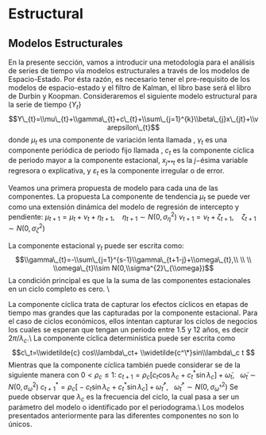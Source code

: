 Estructural
================

Modelos Estructurales
---------------------

En la presente sección, vamos a introducir una metodología para el
análisis de series de tiempo vía modelos estructurales a través de los
modelos de Espacio-Estado. Por ésta razón, es necesario tener el
pre-requisito de los modelos de espacio-estado y el filtro de Kalman, el
libro base será el libro de Durbin y Koopman. Consideraremos el
siguiente modelo estructural para la serie de tiempo {*Y*<sub>*t*</sub>}
$$Y\_{t}=\\mu\_{t}+\\gamma\_{t}+c\_{t}+\\sum\_{j=1}^{k}\\beta\_{j}x\_{jt}+\\varepsilon\_{t}$$
donde *μ*<sub>*t*</sub> es una componente de variación lenta llamada ,
*γ*<sub>*t*</sub> es una componente periódica de periodo fijo llamada ,
*c*<sub>*t*</sub> es la componente cíclica de periodo mayor a la
componente estacional, *x*<sub>*j**t*</sub> es la *j*−ésima variable
regresora o explicativa, y *ε*<sub>*t*</sub> es la componente irregular
o de error.

Veamos una primera propuesta de modelo para cada una de las componentes.
La propuesta La componente de tendencia *μ*<sub>*t*</sub> se puede ver
como una extensión dinámica del modelo de regresión de intercepto y
pendiente:
*μ*<sub>*t* + 1</sub> = *μ*<sub>*t*</sub> + *ν*<sub>*t*</sub> + *η*<sub>*t* + 1</sub>,    *η*<sub>*t* + 1</sub> ∼ *N*(0, *σ*<sub>*η*</sub><sup>2</sup>)
*ν*<sub>*t* + 1</sub> = *ν*<sub>*t*</sub> + *ζ*<sub>*t* + 1</sub>,    *ζ*<sub>*t* + 1</sub> ∼ *N*(0, *σ*<sub>*ζ*</sub><sup>2</sup>)

La componente estacional *γ*<sub>*t*</sub> puede ser escrita como:
$$\\gamma\_{t}=-\\sum\_{j=1}^{s-1}\\gamma\_{t+1-j}+\\omega\_{t},\\  \\  \\  \\omega\_{t}\\sim N(0,\\sigma^{2}\_{\\omega})$$
La condición principal es que la la suma de las componentes estacionales
en un ciclo completo es cero. \\

La componente cíclica trata de capturar los efectos cíclicos en etapas
de tiempo mas grandes que las capturadas por la componente estacional.
Para el caso de ciclos económicos, ellos intentan capturar los ciclos de
negocios los cuales se esperan que tengan un periodo entre 1.5 y 12
años, es decir 2*π*/*λ*<sub>*c*</sub>.\\ La componente cíclica
determinística puede ser escrita como
$$c\_t=\\widetilde{c} cos\\lambda\_ct+ \\widetilde{c^\*}sin\\lambda\_c t $$
Mientras que la componente cíclica también puede considerar se de la
siguiente manera con 0 &lt; *ρ*<sub>*c*</sub> ≤ 1:
*c*<sub>*t* + 1</sub> = *ρ*<sub>*c*</sub>\[*c*<sub>*t*</sub>cos *λ*<sub>*c*</sub> + *c*<sub>*t*</sub><sup>\*</sup>sin *λ*<sub>*c*</sub>\] + *ω̃*<sub>*t*</sub>,   *ω̃*<sub>*t*</sub> ∼ *N*(0, *σ*<sub>*ω̃*</sub><sup>2</sup>)
*c*<sub>*t* + 1</sub><sup>\*</sup> = *ρ*<sub>*c*</sub>\[ − *c*<sub>*t*</sub>sin *λ*<sub>*c*</sub> + *c*<sub>*t*</sub><sup>\*</sup>sin *λ*<sub>*c*</sub>\] + *ω̃*<sub>*t*</sub><sup>\*</sup>,   *ω̃*<sub>*t*</sub><sup>\*</sup> ∼ *N*(0, *σ*<sub>*ω̃*<sup>\*</sup></sub><sup>2</sup>)
Se puede observar que *λ*<sub>*c*</sub> es la frecuencia del ciclo, la
cual pasa a ser un parámetro del modelo o identificado por el
periodograma.\\ Los modelos presentados anteriormente para las
diferentes componentes no son lo únicos.
